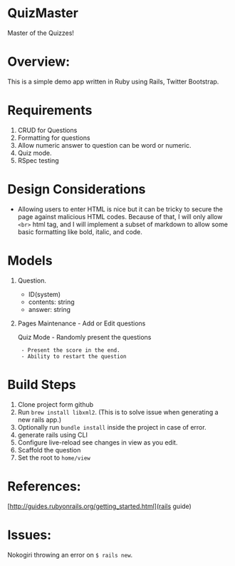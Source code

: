 # QuizMaster
Master of the Quizzes!


# Overview:
This is a simple demo app written in Ruby using Rails, Twitter Bootstrap.


# Requirements

1. CRUD for Questions
2. Formatting for questions
3. Allow numeric answer to question can be word or numeric.
4. Quiz mode.
5. RSpec testing


# Design Considerations

- Allowing users to enter HTML is nice but it can be tricky to secure the page against malicious HTML codes.  Because of that, I will only allow `<br>` html tag, and I will implement a subset of markdown to allow some basic formatting like bold, italic, and code.


# Models

1. Question.
    - ID(system)
    - contents: string
    - answer: string

2. Pages
    Maintenance - Add or Edit questions

    Quiz Mode - Randomly present the questions

        - Present the score in the end.
        - Ability to restart the question


# Build Steps

1. Clone project form github
2. Run `brew install libxml2`.  (This is to solve issue when generating a new rails app.)
3. Optionally run `bundle install` inside the project in case of error.
4. generate rails using CLI
5. Configure live-reload see changes in view as you edit.
6. Scaffold the question
7. Set the root to `home/view`


# References:
[http://guides.rubyonrails.org/getting_started.html](rails guide)


# Issues:
Nokogiri throwing an error on `$ rails new`.


